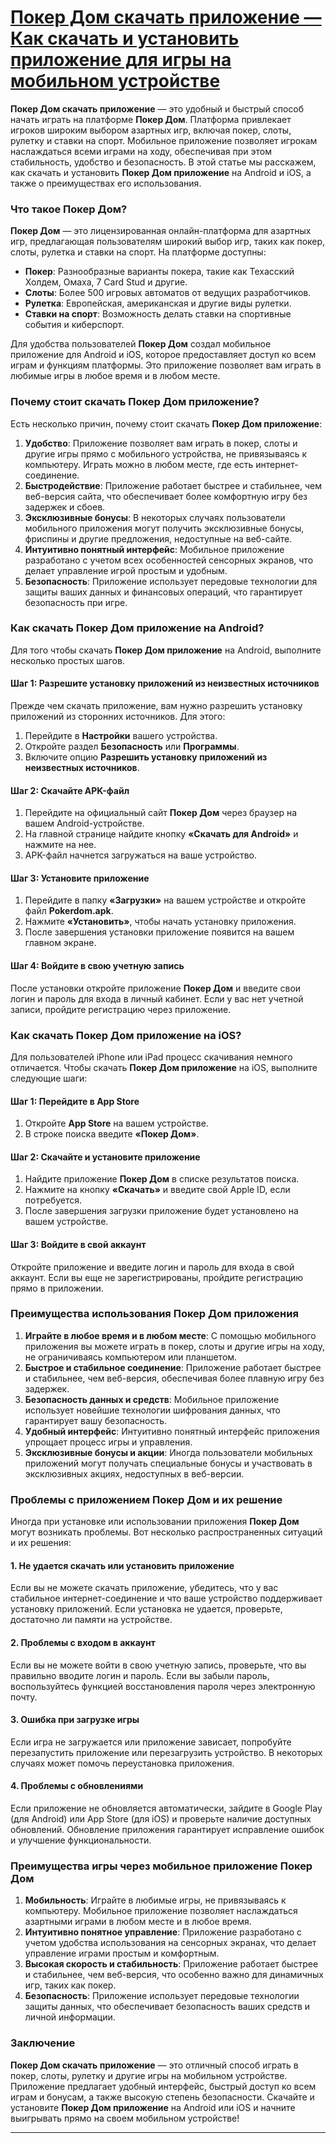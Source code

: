 # [Покер Дом скачать приложение — Как скачать и установить приложение для игры на мобильном устройстве](https://brandplay.link/FwVc4f)

**Покер Дом скачать приложение** — это удобный и быстрый способ начать играть на платформе **Покер Дом**. Платформа привлекает игроков широким выбором азартных игр, включая покер, слоты, рулетку и ставки на спорт. Мобильное приложение позволяет игрокам наслаждаться всеми играми на ходу, обеспечивая при этом стабильность, удобство и безопасность. В этой статье мы расскажем, как скачать и установить **Покер Дом приложение** на Android и iOS, а также о преимуществах его использования.

### Что такое Покер Дом?

**Покер Дом** — это лицензированная онлайн-платформа для азартных игр, предлагающая пользователям широкий выбор игр, таких как покер, слоты, рулетка и ставки на спорт. На платформе доступны:

* **Покер**: Разнообразные варианты покера, такие как Техасский Холдем, Омаха, 7 Card Stud и другие.
* **Слоты**: Более 500 игровых автоматов от ведущих разработчиков.
* **Рулетка**: Европейская, американская и другие виды рулетки.
* **Ставки на спорт**: Возможность делать ставки на спортивные события и киберспорт.

Для удобства пользователей **Покер Дом** создал мобильное приложение для Android и iOS, которое предоставляет доступ ко всем играм и функциям платформы. Это приложение позволяет вам играть в любимые игры в любое время и в любом месте.

### Почему стоит скачать Покер Дом приложение?

Есть несколько причин, почему стоит скачать **Покер Дом приложение**:

1. **Удобство**: Приложение позволяет вам играть в покер, слоты и другие игры прямо с мобильного устройства, не привязываясь к компьютеру. Играть можно в любом месте, где есть интернет-соединение.
2. **Быстродействие**: Приложение работает быстрее и стабильнее, чем веб-версия сайта, что обеспечивает более комфортную игру без задержек и сбоев.
3. **Эксклюзивные бонусы**: В некоторых случаях пользователи мобильного приложения могут получить эксклюзивные бонусы, фриспины и другие предложения, недоступные на веб-сайте.
4. **Интуитивно понятный интерфейс**: Мобильное приложение разработано с учетом всех особенностей сенсорных экранов, что делает управление игрой простым и удобным.
5. **Безопасность**: Приложение использует передовые технологии для защиты ваших данных и финансовых операций, что гарантирует безопасность при игре.

### Как скачать Покер Дом приложение на Android?

Для того чтобы скачать **Покер Дом приложение** на Android, выполните несколько простых шагов.

#### Шаг 1: Разрешите установку приложений из неизвестных источников

Прежде чем скачать приложение, вам нужно разрешить установку приложений из сторонних источников. Для этого:

1. Перейдите в **Настройки** вашего устройства.
2. Откройте раздел **Безопасность** или **Программы**.
3. Включите опцию **Разрешить установку приложений из неизвестных источников**.

#### Шаг 2: Скачайте APK-файл

1. Перейдите на официальный сайт **Покер Дом** через браузер на вашем Android-устройстве.
2. На главной странице найдите кнопку **«Скачать для Android»** и нажмите на нее.
3. APK-файл начнется загружаться на ваше устройство.

#### Шаг 3: Установите приложение

1. Перейдите в папку **«Загрузки»** на вашем устройстве и откройте файл **Pokerdom.apk**.
2. Нажмите **«Установить»**, чтобы начать установку приложения.
3. После завершения установки приложение появится на вашем главном экране.

#### Шаг 4: Войдите в свою учетную запись

После установки откройте приложение **Покер Дом** и введите свои логин и пароль для входа в личный кабинет. Если у вас нет учетной записи, пройдите регистрацию через приложение.

### Как скачать Покер Дом приложение на iOS?

Для пользователей iPhone или iPad процесс скачивания немного отличается. Чтобы скачать **Покер Дом приложение** на iOS, выполните следующие шаги:

#### Шаг 1: Перейдите в App Store

1. Откройте **App Store** на вашем устройстве.
2. В строке поиска введите **«Покер Дом»**.

#### Шаг 2: Скачайте и установите приложение

1. Найдите приложение **Покер Дом** в списке результатов поиска.
2. Нажмите на кнопку **«Скачать»** и введите свой Apple ID, если потребуется.
3. После завершения загрузки приложение будет установлено на вашем устройстве.

#### Шаг 3: Войдите в свой аккаунт

Откройте приложение и введите логин и пароль для входа в свой аккаунт. Если вы еще не зарегистрированы, пройдите регистрацию прямо в приложении.

### Преимущества использования Покер Дом приложения

1. **Играйте в любое время и в любом месте**: С помощью мобильного приложения вы можете играть в покер, слоты и другие игры на ходу, не ограничиваясь компьютером или планшетом.
2. **Быстрое и стабильное соединение**: Приложение работает быстрее и стабильнее, чем веб-версия, обеспечивая более плавную игру без задержек.
3. **Безопасность данных и средств**: Мобильное приложение использует новейшие технологии шифрования данных, что гарантирует вашу безопасность.
4. **Удобный интерфейс**: Интуитивно понятный интерфейс приложения упрощает процесс игры и управления.
5. **Эксклюзивные бонусы и акции**: Иногда пользователи мобильных приложений могут получать специальные бонусы и участвовать в эксклюзивных акциях, недоступных в веб-версии.

### Проблемы с приложением Покер Дом и их решение

Иногда при установке или использовании приложения **Покер Дом** могут возникать проблемы. Вот несколько распространенных ситуаций и их решения:

#### 1. **Не удается скачать или установить приложение**

Если вы не можете скачать приложение, убедитесь, что у вас стабильное интернет-соединение и что ваше устройство поддерживает установку приложений. Если установка не удается, проверьте, достаточно ли памяти на устройстве.

#### 2. **Проблемы с входом в аккаунт**

Если вы не можете войти в свою учетную запись, проверьте, что вы правильно вводите логин и пароль. Если вы забыли пароль, воспользуйтесь функцией восстановления пароля через электронную почту.

#### 3. **Ошибка при загрузке игры**

Если игра не загружается или приложение зависает, попробуйте перезапустить приложение или перезагрузить устройство. В некоторых случаях может помочь переустановка приложения.

#### 4. **Проблемы с обновлениями**

Если приложение не обновляется автоматически, зайдите в Google Play (для Android) или App Store (для iOS) и проверьте наличие доступных обновлений. Обновление приложения гарантирует исправление ошибок и улучшение функциональности.

### Преимущества игры через мобильное приложение Покер Дом

1. **Мобильность**: Играйте в любимые игры, не привязываясь к компьютеру. Мобильное приложение позволяет наслаждаться азартными играми в любом месте и в любое время.
2. **Интуитивно понятное управление**: Приложение разработано с учетом удобства использования на сенсорных экранах, что делает управление играми простым и комфортным.
3. **Высокая скорость и стабильность**: Приложение работает быстрее и стабильнее, чем веб-версия, что особенно важно для динамичных игр, таких как покер.
4. **Безопасность**: Приложение использует передовые технологии защиты данных, что обеспечивает безопасность ваших средств и личной информации.

### Заключение

**Покер Дом скачать приложение** — это отличный способ играть в покер, слоты, рулетку и другие игры на мобильном устройстве. Приложение предлагает удобный интерфейс, быстрый доступ ко всем играм и бонусам, а также высокую степень безопасности. Скачайте и установите **Покер Дом приложение** на Android или iOS и начните выигрывать прямо на своем мобильном устройстве!

***
